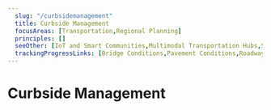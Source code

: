 ```yaml
---
  slug: "/curbsidemanagement"
  title: Curbside Management 
  focusAreas: [Transportation,Regional Planning]
  principles: []
  seeOther: [IoT and Smart Communities,Multimodal Transportation Hubs,Shared Mobility Regulatory Framework,Curbside Management]
  trackingProgressLinks: [Bridge Conditions,Pavement Conditions,Roadway Safety]
---
```

# Curbside Management
